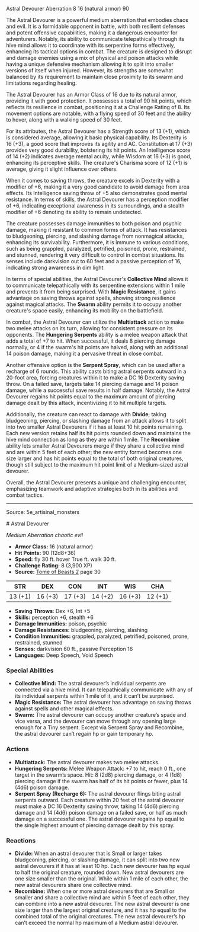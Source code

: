<MonsterName/>Astral Devourer</MonsterName>
<CreatureType/>Aberration</CreatureType>
<CR/>8</CR>
<AC/>16 (natural armor)</AC>
<HP/>90</HP>
<summary>The Astral Devourer is a powerful medium aberration that embodies chaos and evil. It is a formidable opponent in battle, with both resilient defenses and potent offensive capabilities, making it a dangerous encounter for adventurers. Notably, its ability to communicate telepathically through its hive mind allows it to coordinate with its serpentine forms effectively, enhancing its tactical options in combat. The creature is designed to disrupt and damage enemies using a mix of physical and poison attacks while having a unique defensive mechanism allowing it to split into smaller versions of itself when injured. However, its strengths are somewhat balanced by its requirement to maintain close proximity to its swarm and limitations regarding healing.</summary>

<detail>

The Astral Devourer has an Armor Class of 16 due to its natural armor, providing it with good protection. It possesses a total of 90 hit points, which reflects its resilience in combat, positioning it at a Challenge Rating of 8. Its movement options are notable, with a flying speed of 30 feet and the ability to hover, along with a walking speed of 30 feet.

For its attributes, the Astral Devourer has a Strength score of 13 (+1), which is considered average, allowing it basic physical capability. Its Dexterity is 16 (+3), a good score that improves its agility and AC. Constitution at 17 (+3) provides very good durability, bolstering its hit points. An Intelligence score of 14 (+2) indicates average mental acuity, while Wisdom at 16 (+3) is good, enhancing its perceptive skills. The creature's Charisma score of 12 (+1) is average, giving it slight influence over others.

When it comes to saving throws, the creature excels in Dexterity with a modifier of +6, making it a very good candidate to avoid damage from area effects. Its Intelligence saving throw of +5 also demonstrates good mental resistance. In terms of skills, the Astral Devourer has a perception modifier of +6, indicating exceptional awareness in its surroundings, and a stealth modifier of +6 denoting its ability to remain undetected.

The creature possesses damage immunities to both poison and psychic damage, making it resistant to common forms of attack. It has resistances to bludgeoning, piercing, and slashing damage from nonmagical attacks, enhancing its survivability. Furthermore, it is immune to various conditions, such as being grappled, paralyzed, petrified, poisoned, prone, restrained, and stunned, rendering it very difficult to control in combat situations. Its senses include darkvision out to 60 feet and a passive perception of 16, indicating strong awareness in dim light.

In terms of special abilities, the Astral Devourer's **Collective Mind** allows it to communicate telepathically with its serpentine extensions within 1 mile and prevents it from being surprised. With **Magic Resistance**, it gains advantage on saving throws against spells, showing strong resilience against magical attacks. The **Swarm** ability permits it to occupy another creature's space easily, enhancing its mobility on the battlefield.

In combat, the Astral Devourer can utilize the **Multiattack** action to make two melee attacks on its turn, allowing for consistent pressure on its opponents. The **Hungering Serpents** ability is a melee weapon attack that adds a total of +7 to hit. When successful, it deals 8 piercing damage normally, or 4 if the swarm's hit points are halved, along with an additional 14 poison damage, making it a pervasive threat in close combat.

Another offensive option is the **Serpent Spray**, which can be used after a recharge of 6 rounds. This ability casts biting astral serpents outward in a 20-foot area, forcing creatures within it to make a DC 16 Dexterity saving throw. On a failed save, targets take 14 piercing damage and 14 poison damage, while a successful save results in half damage. Notably, the Astral Devourer regains hit points equal to the maximum amount of piercing damage dealt by this attack, incentivizing it to hit multiple targets.

Additionally, the creature can react to damage with **Divide**; taking bludgeoning, piercing, or slashing damage from an attack allows it to split into two smaller Astral Devourers if it has at least 10 hit points remaining. Each new version retains half its hit points rounded down and maintains the hive mind connection as long as they are within 1 mile. The **Recombine** ability lets smaller Astral Devourers merge if they share a collective mind and are within 5 feet of each other; the new entity formed becomes one size larger and has hit points equal to the total of both original creatures, though still subject to the maximum hit point limit of a Medium-sized astral devourer.

Overall, the Astral Devourer presents a unique and challenging encounter, emphasizing teamwork and adaptive strategies both in its abilities and combat tactics.</detail>



---

Source: 5e_artisinal_monsters

<statblock>
# Astral Devourer

*Medium* *Aberration* *chaotic evil*

- **Armor Class:** 16 (natural armor)
- **Hit Points:** 90 (12d8+36)
- **Speed:** fly 30 ft. hover True ft. walk 30 ft.
- **Challenge Rating:** 8 (3,900 XP)
- **Source:** [Tome of Beasts 2](https://koboldpress.com/kpstore/product/tome-of-beasts-2-for-5th-edition) page 30

| STR | DEX | CON | INT | WIS | CHA |
| --- | --- | --- | --- | --- | --- |
| 13 (+1) | 16 (+3) | 17 (+3) | 14 (+2) | 16 (+3) | 12 (+1) |

- **Saving Throws**: Dex +6, Int +5
- **Skills:** perception +6, stealth +6
- **Damage Immunities:** poison, psychic
- **Damage Resistances:** bludgeoning, piercing, slashing
- **Condition Immunities:** grappled, paralyzed, petrified, poisoned, prone, restrained, stunned
- **Senses:** darkvision 60 ft., passive Perception 16
- **Languages:** Deep Speech, Void Speech

### Special Abilities

- **Collective Mind:** The astral devourer’s individual serpents are connected via a hive mind. It can telepathically communicate with any of its individual serpents within 1 mile of it, and it can’t be surprised.
- **Magic Resistance:** The astral devourer has advantage on saving throws against spells and other magical effects.
- **Swarm:** The astral devourer can occupy another creature’s space and vice versa, and the devourer can move through any opening large enough for a Tiny serpent. Except via Serpent Spray and Recombine, the astral devourer can’t regain hp or gain temporary hp.

### Actions

- **Multiattack:** The astral devourer makes two melee attacks.
- **Hungering Serpents:** Melee Weapon Attack: +7 to hit, reach 0 ft., one target in the swarm’s space. Hit: 8 (2d8) piercing damage, or 4 (1d8) piercing damage if the swarm has half of its hit points or fewer, plus 14 (4d6) poison damage.
- **Serpent Spray (Recharge 6):** The astral devourer flings biting astral serpents outward. Each creature within 20 feet of the astral devourer must make a DC 16 Dexterity saving throw, taking 14 (4d6) piercing damage and 14 (4d6) poison damage on a failed save, or half as much damage on a successful one. The astral devourer regains hp equal to the single highest amount of piercing damage dealt by this spray.

### Reactions

- **Divide:** When an astral devourer that is Small or larger takes bludgeoning, piercing, or slashing damage, it can split into two new astral devourers if it has at least 10 hp. Each new devourer has hp equal to half the original creature, rounded down. New astral devourers are one size smaller than the original. While within 1 mile of each other, the new astral devourers share one collective mind.
- **Recombine:** When one or more astral devourers that are Small or smaller and share a collective mind are within 5 feet of each other, they can combine into a new astral devourer. The new astral devourer is one size larger than the largest original creature, and it has hp equal to the combined total of the original creatures. The new astral devourer’s hp can’t exceed the normal hp maximum of a Medium astral devourer.


</statblock>


